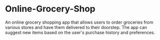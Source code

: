 # Online-Grocery-Shop
An online grocery shopping app that allows users to order groceries from various stores and have them delivered to their doorstep. The app can suggest new items based on the user's purchase history and preferences.
